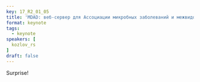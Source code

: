 ```yaml
---
key: 17_R2_01_05
title: 'MDAD: веб-сервер для Ассоциации микробных заболеваний и межвидового анализа передачи'
format: keynote
tags:
  - keynote
speakers: [
  kozlov_rs
]
draft: false
---
```

Surprise!